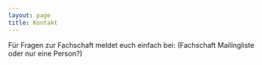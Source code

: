 ```yaml
---
layout: page
title: Kontakt
---
```


Für Fragen zur Fachschaft meldet euch einfach bei: (Fachschaft Mailingliste oder nur eine Person?)
